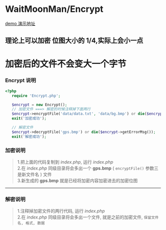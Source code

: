  WaitMoonMan/Encrypt
===================================

[demo 演示地址](http://encrypt.shiguopeng.cn)

## 理论上可以加密 位图大小的 1/4,实际上会小一点
# 加密后的文件不会变大一个字节

### Encrypt 说明
```php
<?php
   require 'Encrypt.php';

   $encrypt = new Encrypt();
   // 加密文件 ===> 解密的时候注释掉下面两行
   $encrypt->encryptFile('data/data.txt', 'data/bg.bmp') or die($encrypt->getErrorMsg());
   exit('加密成功');

   // 解密文件
   $encrypt->decryptFile('gps.bmp') or die($encrypt->getErrorMsg());
   exit('解密成功');
```

### 加密说明
>1.把上面的代码复制到 *index.php*, 运行 *index.php* <br />
>2.在 *index.php* 同级目录将会多出一个 **gps.bmp** ( `encryptFile()` 参数三是新文件名 ) 文件<br />
>3.新生成的 **gps.bmp** 就是已经将加密内容加密进去的加密位图<br />
---
### 解密说明
>1.注释掉加密文件的两行代码, 运行 *index.php* <br />
>2.在 *index.php* 同级目录将会多出一个文件, 就是之前的加密文件, `保留文件名, 格式, 数据`<br />